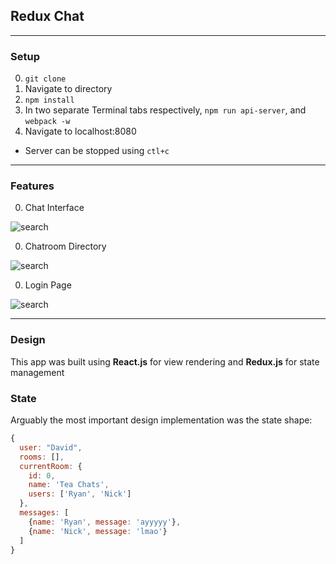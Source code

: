 ## Redux Chat

---
### Setup

0. `git clone`
0. Navigate to directory
0. `npm install`
0. In two separate Terminal tabs respectively, `npm run api-server`, and `webpack -w`
0. Navigate to localhost:8080

* Server can be stopped using `ctl+c`

---

### Features

0. Chat Interface

![search](docs/)

0. Chatroom Directory

![search](docs/)

0. Login Page

![search](docs/)

---
### Design

This app was built using **React.js** for view rendering and **Redux.js** for state management

### State

Arguably the most important design implementation was the state shape:

```js
{
  user: "David",
  rooms: [],
  currentRoom: {
    id: 0,
    name: 'Tea Chats',
    users: ['Ryan', 'Nick']
  },
  messages: [
    {name: 'Ryan', message: 'ayyyyy'}, 
    {name: 'Nick', message: 'lmao'}
  ]
}
```
